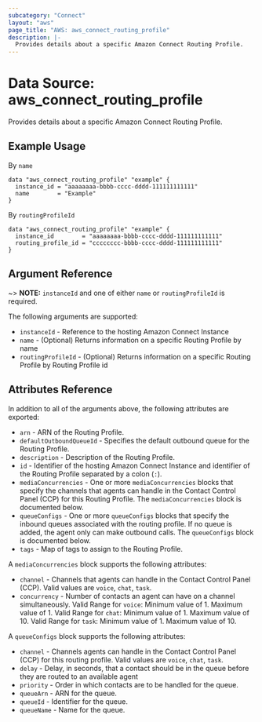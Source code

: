 ```yaml
---
subcategory: "Connect"
layout: "aws"
page_title: "AWS: aws_connect_routing_profile"
description: |-
  Provides details about a specific Amazon Connect Routing Profile.
---
```


# Data Source: aws\_connect\_routing\_profile

Provides details about a specific Amazon Connect Routing Profile.

## Example Usage

By `name`

```hcl
data "aws_connect_routing_profile" "example" {
  instance_id = "aaaaaaaa-bbbb-cccc-dddd-111111111111"
  name        = "Example"
}
```

By `routingProfileId`

```hcl
data "aws_connect_routing_profile" "example" {
  instance_id        = "aaaaaaaa-bbbb-cccc-dddd-111111111111"
  routing_profile_id = "cccccccc-bbbb-cccc-dddd-111111111111"
}
```

## Argument Reference

\~> **NOTE:** `instanceId` and one of either `name` or `routingProfileId` is required.

The following arguments are supported:

* `instanceId` - Reference to the hosting Amazon Connect Instance
* `name` - (Optional) Returns information on a specific Routing Profile by name
* `routingProfileId` - (Optional) Returns information on a specific Routing Profile by Routing Profile id

## Attributes Reference

In addition to all of the arguments above, the following attributes are exported:

* `arn` - ARN of the Routing Profile.
* `defaultOutboundQueueId` - Specifies the default outbound queue for the Routing Profile.
* `description` - Description of the Routing Profile.
* `id` - Identifier of the hosting Amazon Connect Instance and identifier of the Routing Profile separated by a colon (`:`).
* `mediaConcurrencies` - One or more `mediaConcurrencies` blocks that specify the channels that agents can handle in the Contact Control Panel (CCP) for this Routing Profile. The `mediaConcurrencies` block is documented below.
* `queueConfigs` - One or more `queueConfigs` blocks that specify the inbound queues associated with the routing profile. If no queue is added, the agent only can make outbound calls. The `queueConfigs` block is documented below.
* `tags` - Map of tags to assign to the Routing Profile.

A `mediaConcurrencies` block supports the following attributes:

* `channel` - Channels that agents can handle in the Contact Control Panel (CCP). Valid values are `voice`, `chat`, `task`.
* `concurrency` - Number of contacts an agent can have on a channel simultaneously. Valid Range for `voice`: Minimum value of 1. Maximum value of 1. Valid Range for `chat`: Minimum value of 1. Maximum value of 10. Valid Range for `task`: Minimum value of 1. Maximum value of 10.

A `queueConfigs` block supports the following attributes:

* `channel` - Channels agents can handle in the Contact Control Panel (CCP) for this routing profile. Valid values are `voice`, `chat`, `task`.
* `delay` - Delay, in seconds, that a contact should be in the queue before they are routed to an available agent
* `priority` - Order in which contacts are to be handled for the queue.
* `queueArn` - ARN for the queue.
* `queueId` - Identifier for the queue.
* `queueName` - Name for the queue.
